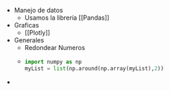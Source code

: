 - Manejo de datos
	- Usamos la librería [[Pandas]]
- Graficas
	- [[Plotly]]
- Generales
	- Redondear Numeros
	- ```python
	  import numpy as np
	  myList = list(np.around(np.array(myList),2))
	  ```
-